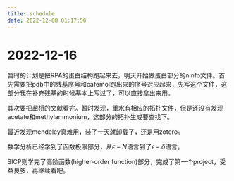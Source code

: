 ```yaml
---
title: schedule
date: 2022-12-08 01:17:50
---
```

# 2022-12-16  
暂时的计划是把RPA的蛋白结构跑起来去，明天开始做蛋白部分的ninfo文件。首先需要把pdb中的残基序号和cafemol跑出来的序号对应起来，先写这个文件，这部分我在补充残基的时候基本上写过了，可以直接拿出来用。  

其次要把盐桥的文献看完。暂时发现，重水有相应的拓扑文件，但是还没有发现acetate和methylammonium，这部分的拓扑生成要查找下。  

最近发现mendeley真难用，装了一天就卸载了，还是用zotero。

数学分析已经学到了函数极限部分，从$\epsilon-N$语言到了$\epsilon-\delta$语言。

SICP则学完了高阶函数(higher-order function)部分，完成了第一个project，受益良多，再继续看吧。